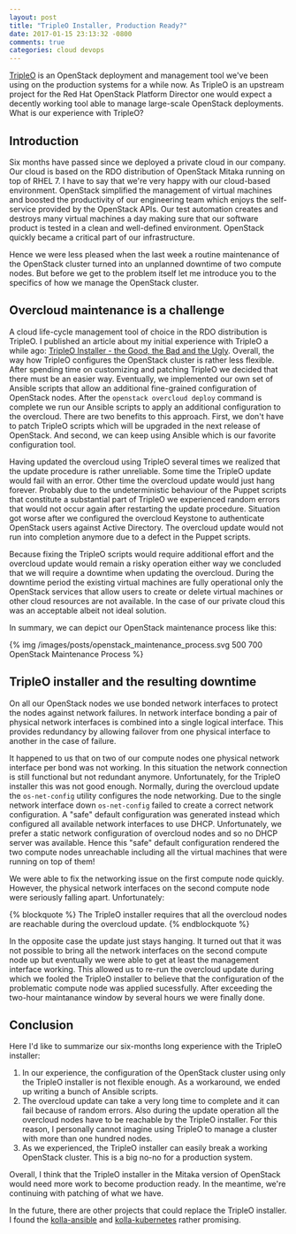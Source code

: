 ```yaml
---
layout: post
title: "TripleO Installer, Production Ready?"
date: 2017-01-15 23:13:32 -0800
comments: true
categories: cloud devops
---
```


[TripleO](https://wiki.openstack.org/wiki/TripleO) is an OpenStack deployment and management tool we've been using on the production systems for a while now. As TripleO is an upstream project for the Red Hat OpenStack Platform Director one would expect a decently working tool able to manage large-scale OpenStack deployments. What is our experience with TripleO?

<!-- more -->

## Introduction

Six months have passed since we deployed a private cloud in our company. Our cloud is based on the RDO distribution of OpenStack Mitaka running on top of RHEL 7. I have to say that we're very happy with our cloud-based environment. OpenStack simplified the management of virtual machines and boosted the productivity of our engineering team which enjoys the self-service provided by the OpenStack APIs. Our test automation creates and destroys many virtual machines a day making sure that our software product is tested in a clean and well-defined environment. OpenStack quickly became a critical part of our infrastructure.

Hence we were less pleased when the last week a routine maintenance of the OpenStack cluster turned into an unplanned downtime of two compute nodes. But before we get to the problem itself let me introduce you to the specifics of how we manage the OpenStack cluster.

## Overcloud maintenance is a challenge

A cloud life-cycle management tool of choice in the RDO distribution is TripleO. I published an article about my initial experience with TripleO a while ago: [TripleO Installer - the Good, the Bad and the Ugly](/blog/2016/03/27/tripleo-installer-the-good/). Overall, the way how TripleO configures the OpenStack cluster is rather less flexible. After spending time on customizing and patching TripleO we decided that there must be an easier way. Eventually, we implemented our own set of Ansible scripts that allow an additional fine-grained configuration of OpenStack nodes. After the `openstack overcloud deploy` command is complete we run our Ansible scripts to apply an additional configuration to the overcloud. There are two benefits to this approach. First, we don't have to patch TripleO scripts which will be upgraded in the next release of OpenStack. And second, we can keep using Ansible which is our favorite configuration tool.

Having updated the overcloud using TripleO several times we realized that the update procedure is rather unreliable. Some time the TripleO update would fail with an error. Other time the overcloud update would just hang forever. Probably due to the undeterministic behaviour of the Puppet scripts that constitute a substantial part of TripleO we experienced random errors that would not occur again after restarting the update procedure. Situation got worse after we configured the overcloud Keystone to authenticate OpenStack users against Active Directory. The overcloud update would not run into completion anymore due to a defect in the Puppet scripts.

Because fixing the TripleO scripts would require additional effort and the overcloud update would remain a risky operation either way we concluded that we will require a downtime when updating the overcloud. During the downtime period the existing virtual machines are fully operational only the OpenStack services that allow users to create or delete virtual machines or other cloud resources are not available. In the case of our private cloud this was an acceptable albeit not ideal solution.

In summary, we can depict our OpenStack maintenance process like this:

{% img /images/posts/openstack_maintenance_process.svg 500 700 OpenStack Maintenance Process %}

## TripleO installer and the resulting downtime

On all our OpenStack nodes we use bonded network interfaces to protect the nodes against network failures. In network interface bonding a pair of physical network interfaces is combined into a single logical interface. This provides redundancy by allowing failover from one physical interface to another in the case of failure.

It happened to us that on two of our compute nodes one physical network interface per bond was not working. In this situation the network connection is still functional but not redundant anymore. Unfortunately, for the TripleO installer this was not good enough. Normally, during the overcloud update the `os-net-config` utility configures the node networking. Due to the single network interface down `os-net-config` failed to create a correct network configuration. A "safe" default configuration was generated instead which configured all available network interfaces to use DHCP. Unfortunately, we prefer a static network configuration of overcloud nodes and so no DHCP server was available. Hence this "safe" default configuration rendered the two compute nodes unreachable including all the virtual machines that were running on top of them!

We were able to fix the networking issue on the first compute node quickly. However, the physical network interfaces on the second compute node were seriously falling apart. Unfortunately:

{% blockquote %}
The TripleO installer requires that all the overcloud nodes are reachable during the overcloud update.
{% endblockquote %}

In the opposite case the update just stays hanging. It turned out that it was not possible to bring all the network interfaces on the second compute node up but eventually we were able to get at least the management interface working. This allowed us to re-run the overcloud update during which we fooled the TripleO installer to believe that the configuration of the problematic compute node was applied sucessfully. After exceeding the two-hour maintanance window by several hours we were finally done.

## Conclusion

Here I'd like to summarize our six-months long experience with the TripleO installer:

1. In our experience, the configuration of the OpenStack cluster using only the TripleO installer is not flexible enough. As a workaround, we ended up writing a bunch of Ansible scripts.
2. The overcloud update can take a very long time to complete and it can fail because of random errors. Also during the update operation all the overcloud nodes have to be reachable by the TripleO installer. For this reason, I personally cannot imagine using TripleO to manage a cluster with more than one hundred nodes.
3. As we experienced, the TripleO installer can easily break a working OpenStack cluster. This is a big no-no for a production system.

Overall, I think that the TripleO installer in the Mitaka version of OpenStack would need more work to become production ready. In the meantime, we're continuing with patching of what we have.

In the future, there are other projects that could replace the TripleO installer. I found the [kolla-ansible](https://github.com/openstack/kolla-ansible) and [kolla-kubernetes](https://github.com/openstack/kolla-kubernetes) rather promising.
